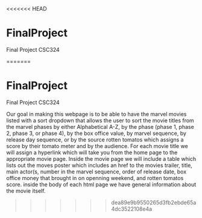 <<<<<<< HEAD
# FinalProject
Final Project CSC324 


=======
# FinalProject
Final Project CSC324 

Our goal in making this webpage is to be able to have the marvel movies listed with a sort dropdown that allows the user to sort the movie titles from the marvel phases by either Alphabetical A-Z,  by the phase (phase 1, phase 2, phase 3, or phase 4), by the box office value, by marvel sequence, by release day sequence, or by the source rotten tomatos which assigns a score by their tomato meter and by the audience.  For each movie title we will assign a hyperlink which will take you from the home page to the appropriate movie page.  Inside the movie page we will include a table which lists out the moves poster which includes an href to the movies trailer, title, main actor(s, number in the marvel sequence, order of release date, box office money that brought in on openning weekend, and rotten tomatos score.  inside the body of each html page we have general information about the movie itself.  

>>>>>>> dea89e9b9550265d3fb2ebde65a4dc3522108e4a
